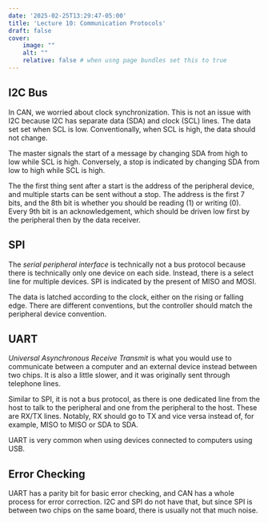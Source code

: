 ```yaml
---
date: '2025-02-25T13:29:47-05:00'
title: 'Lecture 10: Communication Protocols'
draft: false
cover:
    image: ""
    alt: ""
    relative: false # when usng page bundles set this to true
---
```


## I2C Bus

In CAN, we worried about clock synchronization. This is not an issue with I2C because I2C has separate data (SDA) and clock (SCL) lines. The data set set when SCL is low. Conventionally, when SCL is high, the data should not change.

The master signals the start of a message by changing SDA from high to low while SCL is high. Conversely, a stop is indicated by changing SDA from low to high while SCL is high.

The the first thing sent after a start is the address of the peripheral device, and multiple starts can be sent without a stop. The address is the first 7 bits, and the 8th bit is whether you should be reading (1) or writing (0). Every 9th bit is an acknowledgement, which should be driven low first by the peripheral then by the data receiver.

## SPI

The *serial peripheral interface* is technically not a bus protocol because there is technically only one device on each side. Instead, there is a select line for multiple devices. SPI is indicated by the present of MISO and MOSI.

The data is latched according to the clock, either on the rising or falling edge. There are different conventions, but the controller should match the peripheral device convention.

## UART

*Universal Asynchronous Receive Transmit* is what you would use to communicate between a computer and an external device instead between two chips. It is also a little slower, and it was originally sent through telephone lines.

Similar to SPI, it is not a bus protocol, as there is one dedicated line from the host to talk to the peripheral and one from the peripheral to the host. These are RX/TX lines. Notably, RX should go to TX and vice versa instead of, for example, MISO to MISO or SDA to SDA.

UART is very common when using devices connected to computers using USB.

## Error Checking

UART has a parity bit for basic error checking, and CAN has a whole process for error correction. I2C and SPI do not have that, but since SPI is between two chips on the same board, there is usually not that much noise.